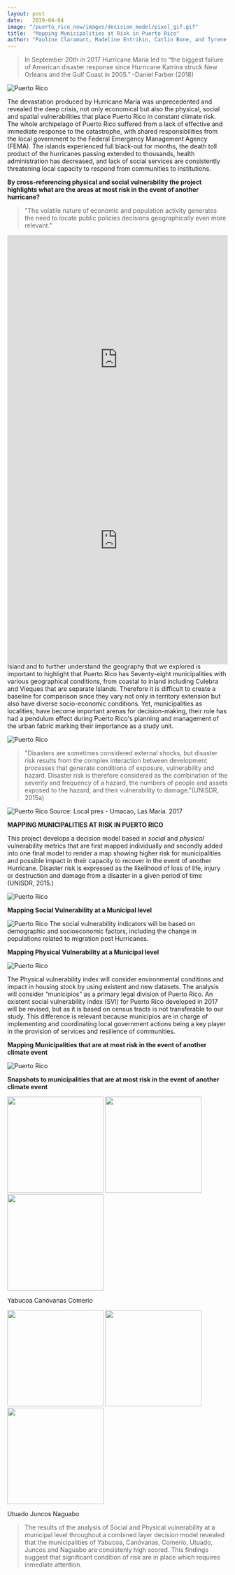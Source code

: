 ```yaml
---
layout: post
date:   2019-04-04
image: "/puerto_rico_now/images/decision_model/pixel_gif.gif"
title:  "Mapping Municipalities at Risk in Puerto Rico"
author: "Pauline Claramunt, Madeline Entrikin, Catlin Bone, and Tyrene Calvesbert"
---
```


<div style="background-color:rgb(0, 0, 0)">
</div>
  
  
>In September 20th in 2017 Hurricane María led to “the biggest failure of American disaster response since Hurricane Katrina struck New Orleans and the Gulf Coast in 2005.” -Daniel Farber (2018) 
  
![Puerto Rico](/puerto_rico_now/images/decision_model/pixel_gif.gif)

The devastation produced by Hurricane María was unprecedented and revealed the deep crisis, not only economical but also the physical, social and spatial vulnerabilities that place Puerto Rico in constant climate risk. The whole archipelago of Puerto Rico suffered from a lack of effective and immediate response to the catastrophe, with shared responsibilities from the local government to the Federal Emergency Management Agency (FEMA). The islands experienced full black-out for months, the death toll product of the hurricanes passing extended to thousands, health administration has decreased, and lack of social services are consistently threatening local capacity to respond from communities to institutions.

**By cross-referencing physical and social vulnerability the project highlights what are the areas at most risk in the event of another hurricane?**

>"The volatile nature of economic and population activity generates the need to locate public policies decisions geographically even more relevant."

<div style="padding:56.25% 0 0 0;position:relative;">
  <iframe src="https://cdn.knightlab.com/libs/juxtapose/latest/embed/index.html?uid=b4125860-6e0e-11e9-8106-0edaf8f81e27" style="position:absolute;top:0;left:0;width:100%;height:200%;" frameborder="0"></iframe>
</div>

Before the hurricane, Puerto Rico had acquired new layers of complexity considering that the island’s defaulted on their loans payments obligation, and instituted a ongoing and deep crisis. Now the territory is said to be responsible for the so called public debt that amounts $74B. Approximately $24 billion is issued by municipalities and public corporations and $50 billion on pension liabilities of the $74 billion debt.

<div style="padding:56.25% 0 0 0;position:relative;">
  <iframe src="https://cdn.knightlab.com/libs/juxtapose/latest/embed/index.html?uid=fab7ef1c-6e0b-11e9-8106-0edaf8f81e27" style="position:absolute;top:0;left:0;width:100%;height:200%;" frameborder="0"></iframe>
</div>

Given that Puerto Rico is under a tight scenario by having a Lack of economic development Financial debt, Unprecedented disaster recovery process, Fiscal reconstruction and Financial debt the project explore the same question but at the municipality level. In order to have a better idea of the Island and to further understand the geography that we explored is important to highlight that Puerto Rico has Seventy-eight municipalities with various geographical conditions, from coastal to inland including Culebra and Vieques that are separate Islands. Therefore it is difficult to create a baseline for comparison since they vary not only in territory extension but also have diverse socio-economic conditions. 

**What municipalities in Puerto Rico are at most risk in the event of another hurricane?**

Municipalities are a Second layer governance, and are subjected to “state”, and Federal laws of United States. In order to have a better idea of the Island and to further understand the geography that we explored is important to highlight that Puerto Rico has Seventy-eight municipalities with various geographical conditions, from coastal to inland including Culebra and Vieques that are separate Islands. Therefore it is difficult to create a baseline for comparison since they vary not only in territory extension but also have diverse socio-economic conditions. Yet, municipalities as localities, have become important arenas for decision-making, their role has had a pendulum effect during Puerto Rico's planning and management of the urban fabric marking their importance as a study unit. 

![Puerto Rico](/puerto_rico_now/images/decision_model/munis_maria.jpg)

>"Disasters are sometimes considered external shocks, but disaster risk results from the complex interaction between development processes that generate conditions of exposure, vulnerability and hazard. Disaster risk is therefore considered as the combination of the severity and frequency of a hazard, the numbers of people and assets exposed to the hazard, and their vulnerability to damage."(UNISDR, 2015a)

![Puerto Rico](/puerto_rico_now/images/decision_model/SOS_PR.jpg)
Source: Local pres - Umacao, Las María. 2017

**MAPPING MUNICIPALITIES AT RISK IN PUERTO RICO**

This project develops a decision model based in *social* and *physical* vulnerability metrics that are first mapped individually and secondly added into one final model to render a map showing higher risk for municipalities and possible impact in their capacity to recover in the event of another Hurricane. Disaster risk is expressed as the likelihood of loss of life, injury or destruction and damage from a disaster in a given period of time (UNISDR, 2015.)

![Puerto Rico](/puerto_rico_now/images/decision_model/Risk_Muni.jpg)

**Mapping Social Vulnerability at a Municipal level**

![Puerto Rico](/puerto_rico_now/images/decision_model/social_vulnerability_GIF.gif)
The social vulnerability indicators will be based on demographic and socioeconomic factors, including the change in populations related to migration post Hurricanes. 

**Mapping Physical Vulnerability at a Municipal level**

![Puerto Rico](/puerto_rico_now/images/decision_model/unweighted_physical.jpg)

The Physical vulnerability index will consider environmental conditions and impact in housing stock by using existent and new datasets. The analysis will consider “municipios” as a primary legal division of Puerto Rico. An existent social vulnerability index (SVI) for Puerto Rico developed in 2017 will be revised, but as it is based on census tracts is not transferable to our study. This difference is
relevant because municipios are in charge of implementing and coordinating local government actions being a key player in the provision of services and resilience of communities. 

**Mapping Municipalities that are at most risk in the event of another climate event**

![Puerto Rico](/puerto_rico_now/images/decision_model/final_combined_gif.gif)

**Snapshots to municipalities that are at most risk in the event of another climate event**

<p float="left">
  <img src="/puerto_rico_now/images/decision_model/Yabucoa.gif" width="220" />
  <img src="/puerto_rico_now/images/decision_model/canovanas_gif.gif" width="220" /> 
  <img src="/puerto_rico_now/images/decision_model/Comeri0.gif" width="220" />
</p>
Yabucoa           Canóvanas          Comerio 
<p float="left">
  <img src="/puerto_rico_now/images/decision_model/Utuad0.gif" width="220" />
  <img src="/puerto_rico_now/images/decision_model/Juncos.gif" width="220" /> 
  <img src="/puerto_rico_now/images/decision_model/Naguab0.gif" width="220" />
</p>
Utuado            Juncos              Naguabo 

>The results of the analysis of Social and Physical vulnerability at a municipal level throughout a combined layer decision model revealed that the municipalities of Yabucoa, Canóvanas, Comerío, Utuado, Juncos and Naguabo are consistenly high scored. This findings suggest that significant condition of risk are in place which requires inmediate attention. 
